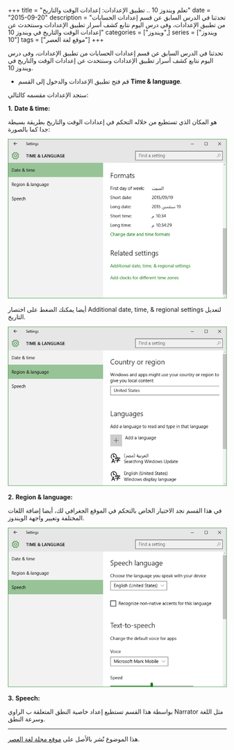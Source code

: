 +++
title = "تعلم ويندوز 10 .. تطبيق الإعدادات: إعدادات الوقت والتاريخ"
date = "2015-09-20"
description = "تحدثنا في الدرس السابق عن قسم إعدادات الحسابات من تطبيق الإعدادات، وفى درس اليوم نتابع كشف أسرار تطبيق الإعدادات وسنتحدث عن إعدادات الوقت والتاريخ في ويندوز 10"
categories = ["ويندوز",]
series = ["ويندوز 10"]
tags = ["موقع لغة العصر"]
+++

تحدثنا في الدرس السابق عن قسم إعدادات الحسابات من تطبيق الإعدادات، وفى درس اليوم نتابع كشف أسرار تطبيق الإعدادات وسنتحدث عن إعدادات الوقت والتاريخ في ويندوز 10.

-   قم فتح تطبيق الإعدادات والدخول إلى القسم **Time & language**.

ستجد الإعدادات مقسمه كالتالي:

**1.** **Date & time:**

هو المكان الذي تستطيع من خلاله التحكم في إعدادات الوقت والتاريخ بطريقة بسيطة جدا كما بالصورة:

![2](images/2015-635783514176981636-698.png)

أيضا يمكنك الضغط على اختصار Additional date, time, & regional settings لتعديل التاريخ.

![3](images/2015-635783514505260785-526.png)

**2.** **Region & language:**

في هذا القسم تجد الاختيار الخاص بالتحكم في الموقع الجغرافي لك، أيضا إضافة اللغات المختلفة وتغيير واجهة الويندوز.

![4](images/2015-635783514684790886-479.png)

**3.** **Speech:**

بواسطة هذا القسم تستطيع إعداد خاصية النطق المتعلقة ب الراوي Narrator مثل اللغة وسرعة النطق.

---

هذا الموضوع نٌشر باﻷصل على [موقع مجلة لغة العصر](http://aitmag.ahram.org.eg/News/25477/%D8%AF%D8%B1%D9%88%D8%B3/%D8%B4%D8%B1%D8%AD-%D9%88%D8%AA%D8%B9%D9%84%D9%8A%D9%85/%D8%AA%D8%B9%D9%84%D9%85-%D9%88%D9%8A%D9%86%D8%AF%D9%88%D8%B2---%D8%AA%D8%B7%D8%A8%D9%8A%D9%82-%D8%A7%D9%84%D8%A5%D8%B9%D8%AF%D8%A7%D8%AF%D8%A7%D8%AA-%D8%A5%D8%B9%D8%AF%D8%A7%D8%AF%D8%A7%D8%AA-%D8%A7%D9%84%D8%AA%D8%AE%D8%B5%D9%8A%D8%B5.aspx).

